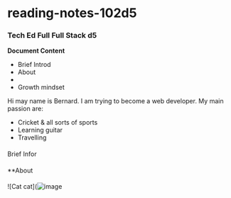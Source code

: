 # reading-notes-102d5
### Tech Ed Full  Full Stack d5  

**Document Content**  

- Brief Introd
- About
- 
- Growth mindset

Hi may name is Bernard.  I am trying to become a web developer. My main passion are:
- Cricket & all sorts of sports
- Learning guitar
- Travelling      
 ####   
Brief Infor
####  
**About

####  
![Cat cat](![image](https://github.com/bernardfernando/reading-notes-102d5/assets/135609352/a3c8c666-11fc-419a-a393-b8cdf5cc7713)  






